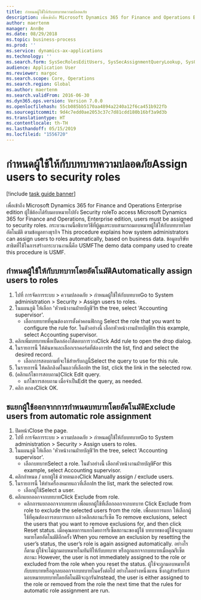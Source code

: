```yaml
---
title: กำหนดผู้ใช้ให้กับบทบาทความปลอดภัย
description: เพื่อเข้าถึง Microsoft Dynamics 365 for Finance and Operations Enterprise edition ผู้ใช้ต้องได้รับมอบหมายไปยัง Security role
author: maertenm
manager: AnnBe
ms.date: 08/29/2018
ms.topic: business-process
ms.prod: ''
ms.service: dynamics-ax-applications
ms.technology: ''
ms.search.form: SysSecRolesEditUsers, SysSecAssignmentQueryLookup, SysQueryForm, SysSecRoleExcludeUsers
audience: Application User
ms.reviewer: margoc
ms.search.scope: Core, Operations
ms.search.region: Global
ms.author: maertenm
ms.search.validFrom: 2016-06-30
ms.dyn365.ops.version: Version 7.0.0
ms.openlocfilehash: 55cb085bb5170aa4894a2240a12f6ca451b922fb
ms.sourcegitcommit: 9d4c7edd0ae2053c37c7d81cdd180b16bf3a9d3b
ms.translationtype: HT
ms.contentlocale: th-TH
ms.lasthandoff: 05/15/2019
ms.locfileid: "1556720"
---
```

# <a name="assign-users-to-security-roles"></a><span data-ttu-id="b884a-103">กำหนดผู้ใช้ให้กับบทบาทความปลอดภัย</span><span class="sxs-lookup"><span data-stu-id="b884a-103">Assign users to security roles</span></span>

[!include [task guide banner](../../includes/task-guide-banner.md)]

<span data-ttu-id="b884a-104">เพื่อเข้าถึง Microsoft Dynamics 365 for Finance and Operations Enterprise edition ผู้ใช้ต้องได้รับมอบหมายไปยัง Security role</span><span class="sxs-lookup"><span data-stu-id="b884a-104">To access Microsoft Dynamics 365 for Finance and Operations, Enterprise edition, users must be assigned to security roles.</span></span> <span data-ttu-id="b884a-105">กระบวนงานนี้อธิบายวิธีที่ผู้ดูแลระบบสามารถมอบหมายผู้ใช้ให้กับบทบาทโดยอัตโนมัติ ตามข้อมูลทางธุรกิจ </span><span class="sxs-lookup"><span data-stu-id="b884a-105">This procedure explains how system administrators can assign users to roles automatically, based on business data.</span></span> <span data-ttu-id="b884a-106">ข้อมูลบริษัทสาธิตที่ใช้ในการสร้างกระบวนงานนี้คือ USMF</span><span class="sxs-lookup"><span data-stu-id="b884a-106">The demo data company used to create this procedure is USMF.</span></span>


## <a name="automatically-assign-users-to-roles"></a><span data-ttu-id="b884a-107">กำหนดผู้ใช้ให้กับบทบาทโดยอัตโนมัติ</span><span class="sxs-lookup"><span data-stu-id="b884a-107">Automatically assign users to roles</span></span>
1. <span data-ttu-id="b884a-108">ไปที่ การจัดการระบบ > ความปลอดภัย > กำหนดผู้ใช้ให้กับบทบาท</span><span class="sxs-lookup"><span data-stu-id="b884a-108">Go to System administration > Security > Assign users to roles.</span></span>
2. <span data-ttu-id="b884a-109">ในแผนภูมิ ให้เลือก 'หัวหน้างานฝ่ายบัญชี'</span><span class="sxs-lookup"><span data-stu-id="b884a-109">In the tree, select 'Accounting supervisor'.</span></span>
    * <span data-ttu-id="b884a-110">เลือกบทบาทที่คุณต้องการตั้งค่าคอนฟิกกฎ </span><span class="sxs-lookup"><span data-stu-id="b884a-110">Select the role that you want to configure the rule for.</span></span> <span data-ttu-id="b884a-111">ในตัวอย่างนี้ เลือกหัวหน้างานฝ่ายบัญชี</span><span class="sxs-lookup"><span data-stu-id="b884a-111">In this example, select Accounting supervisor.</span></span>  
3. <span data-ttu-id="b884a-112">คลิกเพิ่มบทบาทเพื่อเปิดกล่องโต้ตอบการวาง</span><span class="sxs-lookup"><span data-stu-id="b884a-112">Click Add rule to open the drop dialog.</span></span>
4. <span data-ttu-id="b884a-113">ในรายการนี้ ให้ค้นหาและเลือกเรกคอร์ดที่ต้องการ</span><span class="sxs-lookup"><span data-stu-id="b884a-113">In the list, find and select the desired record.</span></span>
    * <span data-ttu-id="b884a-114">เลือกการสอบถามที่จะใช้สำหรับกฎนี้</span><span class="sxs-lookup"><span data-stu-id="b884a-114">Select the query to use for this rule.</span></span>  
5. <span data-ttu-id="b884a-115">ในรายการนี้ ให้คลิกลิงค์ในแถวที่เลือก</span><span class="sxs-lookup"><span data-stu-id="b884a-115">In the list, click the link in the selected row.</span></span>
6. <span data-ttu-id="b884a-116">(คลิกแก้ไขการสอบถาม)</span><span class="sxs-lookup"><span data-stu-id="b884a-116">Click Edit query.</span></span>
    * <span data-ttu-id="b884a-117">แก้ไขการสอบถาม เมื่อจำเป็น</span><span class="sxs-lookup"><span data-stu-id="b884a-117">Edit the query, as needed.</span></span>  
7. <span data-ttu-id="b884a-118">คลิก ตกลง</span><span class="sxs-lookup"><span data-stu-id="b884a-118">Click OK.</span></span>

## <a name="exclude-users-from-automatic-role-assignment"></a><span data-ttu-id="b884a-119">ชแยกผู้ใช้ออกจากการกำหนดบทบาทโดยอัตโนมัติ</span><span class="sxs-lookup"><span data-stu-id="b884a-119">Exclude users from automatic role assignment</span></span>
1. <span data-ttu-id="b884a-120">ปิดหน้า</span><span class="sxs-lookup"><span data-stu-id="b884a-120">Close the page.</span></span>
2. <span data-ttu-id="b884a-121">ไปที่ การจัดการระบบ > ความปลอดภัย > กำหนดผู้ใช้ให้กับบทบาท</span><span class="sxs-lookup"><span data-stu-id="b884a-121">Go to System administration > Security > Assign users to roles.</span></span>
3. <span data-ttu-id="b884a-122">ในแผนภูมิ ให้เลือก 'หัวหน้างานฝ่ายบัญชี'</span><span class="sxs-lookup"><span data-stu-id="b884a-122">In the tree, select 'Accounting supervisor'.</span></span>
    * <span data-ttu-id="b884a-123">เลือกบทบาท</span><span class="sxs-lookup"><span data-stu-id="b884a-123">Select a role.</span></span> <span data-ttu-id="b884a-124">ในตัวอย่างนี้ เลือกหัวหน้างานฝ่ายบัญชี</span><span class="sxs-lookup"><span data-stu-id="b884a-124">For this example, select Accounting supervisor.</span></span>  
4. <span data-ttu-id="b884a-125">คลิกกำหนด / แยกผู้ใช้ ด้วยตนเอง</span><span class="sxs-lookup"><span data-stu-id="b884a-125">Click Manually assign / exclude users.</span></span>
5. <span data-ttu-id="b884a-126">ในรายการนี้ ให้ทำเครื่องหมายแถวที่เลือก</span><span class="sxs-lookup"><span data-stu-id="b884a-126">In the list, mark the selected row.</span></span>
    * <span data-ttu-id="b884a-127">เลือกผู้ใช้</span><span class="sxs-lookup"><span data-stu-id="b884a-127">Select a user.</span></span>  
6. <span data-ttu-id="b884a-128">คลิกแยกออกจากบทบาท</span><span class="sxs-lookup"><span data-stu-id="b884a-128">Click Exclude from role.</span></span>
    * <span data-ttu-id="b884a-129">คลิกการแยกออกจากบทบาท เพื่อแยกผู้ใช้ที่เลือกออกจากบทบาท </span><span class="sxs-lookup"><span data-stu-id="b884a-129">Click Exclude from role to exclude the selected users from the role.</span></span> <span data-ttu-id="b884a-130">เพื่อลบการแยก ให้เลือกผู้ใช้ที่คุณต้องการลบการแยก แล้วคลิกสถานะรีเซ็ต </span><span class="sxs-lookup"><span data-stu-id="b884a-130">To remove exclusions, select the users that you want to remove exclusions for, and then click Reset status.</span></span> <span data-ttu-id="b884a-131">เมื่อคุณลบการแยกโดยการรีเซ็ตสถานะของผู้ใช้ บทบาทของผู้ใช้จะถูกมอบหมายโดยอัตโนมัติอีกครั้ง </span><span class="sxs-lookup"><span data-stu-id="b884a-131">When you remove an exclusion by resetting the user’s status, the user’s role is again assigned automatically.</span></span> <span data-ttu-id="b884a-132">อย่างไรก็ตาม ผู้ใช้จะไม่ถูกมอบหมายในทันทีให้กับบทบาท หรือถูกแยกจากบทบาทเมื่อคุณรีเซ็ตสถานะ </span><span class="sxs-lookup"><span data-stu-id="b884a-132">However, the user is not immediately assigned to the role or excluded from the role when you reset the status.</span></span> <span data-ttu-id="b884a-133">ผู้ใช้จะถูกมอบหมายให้กับบทบาทหรือถูกลบออกจากบทบาทในครั้งต่อไป อย่างใดอย่างหนึ่งแทน ซึ่งกฎสำหรับการมอบหมายบทบาทโดยอัตโนมัติจะถูกรัน</span><span class="sxs-lookup"><span data-stu-id="b884a-133">Instead, the user is either assigned to the role or removed from the role the next time that the rules for automatic role assignment are run.</span></span>  

